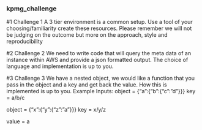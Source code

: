 ### kpmg_challenge

#1
Challenge 1
A 3 tier environment is a common setup. Use a tool of your choosing/familiarity create these resources. Please remember we will not be judging on the outcome but more on the approach, style and reproducibility


#2
Challenge 2
We need to write code that will query the meta data of an instance within AWS and provide a json formatted output. The choice of language and implementation is up to you.


#3
Challenge 3
We have a nested object, we would like a function that you pass in the object and a key and get back the value. How this is implemented is up to you.
Example Inputs:
object = {“a”:{“b”:{“c”:”d”}}}
key = a/b/c

object = {“x”:{“y”:{“z”:”a”}}}
key = x/y/z

value = a
